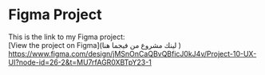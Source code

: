 # Figma Project

This is the link to my Figma project:  
[View the project on Figma](لينك مشروع من فيجما هنا )
https://www.figma.com/design/jMSnOnCaQBvQBficJ0kJ4v/Project-10-UX-UI?node-id=26-2&t=MU7rfAGR0XBTpY23-1
